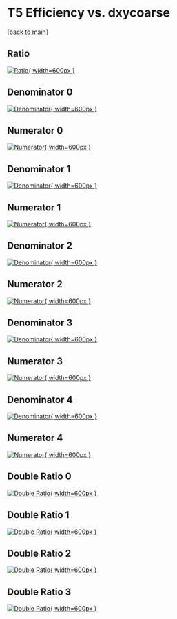 # T5 Efficiency vs. dxycoarse

[[back to main](./)]



## Ratio

[![Ratio](../mtv/var/T5_base_0_1_eff_dxycoarse.png){ width=600px }](../mtv/var/T5_base_0_1_eff_dxycoarse.pdf)

## Denominator 0

[![Denominator](../mtv/den/T5_base_0_1_eff_dxycoarse_den0.png){ width=600px }](../mtv/den/T5_base_0_1_eff_dxycoarse_den0.pdf)

## Numerator 0

[![Numerator](../mtv/num/T5_base_0_1_eff_dxycoarse_num0.png){ width=600px }](../mtv/num/T5_base_0_1_eff_dxycoarse_num0.pdf)

## Denominator 1

[![Denominator](../mtv/den/T5_base_0_1_eff_dxycoarse_den1.png){ width=600px }](../mtv/den/T5_base_0_1_eff_dxycoarse_den1.pdf)

## Numerator 1

[![Numerator](../mtv/num/T5_base_0_1_eff_dxycoarse_num1.png){ width=600px }](../mtv/num/T5_base_0_1_eff_dxycoarse_num1.pdf)

## Denominator 2

[![Denominator](../mtv/den/T5_base_0_1_eff_dxycoarse_den2.png){ width=600px }](../mtv/den/T5_base_0_1_eff_dxycoarse_den2.pdf)

## Numerator 2

[![Numerator](../mtv/num/T5_base_0_1_eff_dxycoarse_num2.png){ width=600px }](../mtv/num/T5_base_0_1_eff_dxycoarse_num2.pdf)

## Denominator 3

[![Denominator](../mtv/den/T5_base_0_1_eff_dxycoarse_den3.png){ width=600px }](../mtv/den/T5_base_0_1_eff_dxycoarse_den3.pdf)

## Numerator 3

[![Numerator](../mtv/num/T5_base_0_1_eff_dxycoarse_num3.png){ width=600px }](../mtv/num/T5_base_0_1_eff_dxycoarse_num3.pdf)

## Denominator 4

[![Denominator](../mtv/den/T5_base_0_1_eff_dxycoarse_den4.png){ width=600px }](../mtv/den/T5_base_0_1_eff_dxycoarse_den4.pdf)

## Numerator 4

[![Numerator](../mtv/num/T5_base_0_1_eff_dxycoarse_num4.png){ width=600px }](../mtv/num/T5_base_0_1_eff_dxycoarse_num4.pdf)

## Double Ratio 0

[![Double Ratio](../mtv/ratio/T5_base_0_1_eff_dxycoarse_ratio0.png){ width=600px }](../mtv/ratio/T5_base_0_1_eff_dxycoarse_ratio0.pdf)

## Double Ratio 1

[![Double Ratio](../mtv/ratio/T5_base_0_1_eff_dxycoarse_ratio1.png){ width=600px }](../mtv/ratio/T5_base_0_1_eff_dxycoarse_ratio1.pdf)

## Double Ratio 2

[![Double Ratio](../mtv/ratio/T5_base_0_1_eff_dxycoarse_ratio2.png){ width=600px }](../mtv/ratio/T5_base_0_1_eff_dxycoarse_ratio2.pdf)

## Double Ratio 3

[![Double Ratio](../mtv/ratio/T5_base_0_1_eff_dxycoarse_ratio3.png){ width=600px }](../mtv/ratio/T5_base_0_1_eff_dxycoarse_ratio3.pdf)

